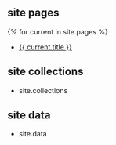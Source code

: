 ## site pages
{% for current in site.pages %}
- <a href="{{ current.url }}">{{ current.title }}</a>

## site collections

- site.collections 

## site data

- site.data

